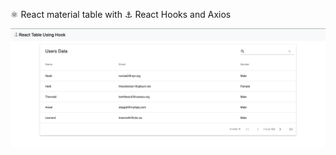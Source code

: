 ⚛️ React material table with ⚓ React Hooks and Axios


[![ReactHook](https://raw.githubusercontent.com/PJijin/React-Material-Table-with-Hooks/master/preview.png?raw=true "ReactHook")]()
